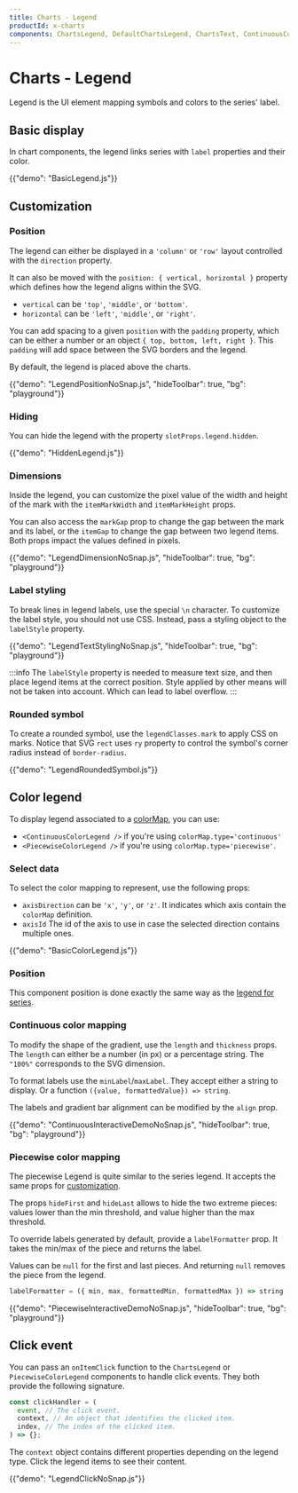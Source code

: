 ```yaml
---
title: Charts - Legend
productId: x-charts
components: ChartsLegend, DefaultChartsLegend, ChartsText, ContinuousColorLegend, PiecewiseColorLegend
---
```


# Charts - Legend

<p class="description">Legend is the UI element mapping symbols and colors to the series' label.</p>

## Basic display

In chart components, the legend links series with `label` properties and their color.

{{"demo": "BasicLegend.js"}}

## Customization

### Position

The legend can either be displayed in a `'column'` or `'row'` layout controlled with the `direction` property.

It can also be moved with the `position: { vertical, horizontal }` property which defines how the legend aligns within the SVG.

- `vertical` can be `'top'`, `'middle'`, or `'bottom'`.
- `horizontal` can be `'left'`, `'middle'`, or `'right'`.

You can add spacing to a given `position` with the `padding` property, which can be either a number or an object `{ top, bottom, left, right }`.
This `padding` will add space between the SVG borders and the legend.

By default, the legend is placed above the charts.

{{"demo": "LegendPositionNoSnap.js", "hideToolbar": true, "bg": "playground"}}

### Hiding

You can hide the legend with the property `slotProps.legend.hidden`.

{{"demo": "HiddenLegend.js"}}

### Dimensions

Inside the legend, you can customize the pixel value of the width and height of the mark with the `itemMarkWidth` and `itemMarkHeight` props.

You can also access the `markGap` prop to change the gap between the mark and its label, or the `itemGap` to change the gap between two legend items.
Both props impact the values defined in pixels.

{{"demo": "LegendDimensionNoSnap.js", "hideToolbar": true, "bg": "playground"}}

### Label styling

To break lines in legend labels, use the special `\n` character. To customize the label style, you should not use CSS.
Instead, pass a styling object to the `labelStyle` property.

{{"demo": "LegendTextStylingNoSnap.js", "hideToolbar": true, "bg": "playground"}}

:::info
The `labelStyle` property is needed to measure text size, and then place legend items at the correct position.
Style applied by other means will not be taken into account.
Which can lead to label overflow.
:::

### Rounded symbol

To create a rounded symbol, use the `legendClasses.mark` to apply CSS on marks.
Notice that SVG `rect` uses `ry` property to control the symbol's corner radius instead of `border-radius`.

{{"demo": "LegendRoundedSymbol.js"}}

## Color legend

To display legend associated to a [colorMap](https://mui.com/x/react-charts/styling/#values-color), you can use:

- `<ContinuousColorLegend />` if you're using `colorMap.type='continuous'`
- `<PiecewiseColorLegend />` if you're using `colorMap.type='piecewise'`.

### Select data

To select the color mapping to represent, use the following props:

- `axisDirection` can be `'x'`, `'y'`, or `'z'`. It indicates which axis contain the `colorMap` definition.
- `axisId` The id of the axis to use in case the selected direction contains multiple ones.

{{"demo": "BasicColorLegend.js"}}

### Position

This component position is done exactly the same way as the [legend for series](#position).

### Continuous color mapping

To modify the shape of the gradient, use the `length` and `thickness` props.
The `length` can either be a number (in px) or a percentage string. The `"100%"` corresponds to the SVG dimension.

To format labels use the `minLabel`/`maxLabel`.
They accept either a string to display.
Or a function `({value, formattedValue}) => string`.

The labels and gradient bar alignment can be modified by the `align` prop.

{{"demo": "ContinuousInteractiveDemoNoSnap.js", "hideToolbar": true, "bg": "playground"}}

### Piecewise color mapping

The piecewise Legend is quite similar to the series legend.
It accepts the same props for [customization](#dimensions).

The props `hideFirst` and `hideLast` allows to hide the two extreme pieces: values lower than the min threshold, and value higher than the max threshold.

To override labels generated by default, provide a `labelFormatter` prop.
It takes the min/max of the piece and returns the label.

Values can be `null` for the first and last pieces.
And returning `null` removes the piece from the legend.

```ts
labelFormatter = ({ min, max, formattedMin, formattedMax }) => string | null;
```

{{"demo": "PiecewiseInteractiveDemoNoSnap.js", "hideToolbar": true, "bg": "playground"}}

## Click event

You can pass an `onItemClick` function to the `ChartsLegend` or `PiecewiseColorLegend` components to handle click events.
They both provide the following signature.

```js
const clickHandler = (
  event, // The click event.
  context, // An object that identifies the clicked item.
  index, // The index of the clicked item.
) => {};
```

The `context` object contains different properties depending on the legend type.
Click the legend items to see their content.

{{"demo": "LegendClickNoSnap.js"}}
